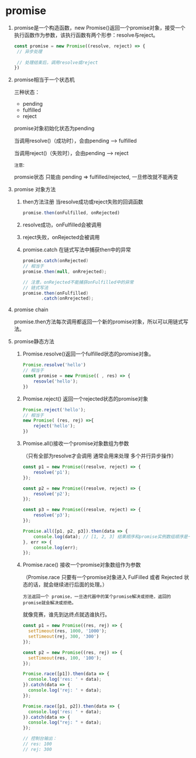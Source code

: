 # promise

1. promise是一个构造函数，new Promise()返回一个promise对象，接受一个执行函数作为参数，该执行函数有两个形参：resolve与reject。

   ```js
   const promise = new Promise((resolve, reject) => {
    // 异步处理
    
    // 处理结束后，调用resolve或reject   
   })
   ```

2. promise相当于一个状态机

   三种状态：

   * pending
   * fulfilled
   * reject

   promise对象初始化状态为pending

   当调用resolve()（成功时），会由pending --> fulfilled

   当调用reject()（失败时），会由pending --> reject

   `注意`:

   promsie状态 只能由 pending => fulfilled/rejected, 一旦修改就不能再变

3. promise 对象方法

   1. then方法注册 当resolve成功或reject失败的回调函数

      ```js
      promise.then(onFulfilled, onRejected)
      ```

   2. resolve成功，onFulfilled会被调用

   3. reject失败，onRejected会被调用

   4. promise.catch 在链式写法中捕获then中的异常

      ```csharp
      promise.catch(onRejected)
      // 相当于
      promise.then(null, onRrejected);
      
      // 注意，onRejected不能捕获onFulfilled中的异常
      // 链式写法
      promise.then(onFulfilled)
             .catch(onRrejected);   
      ```

4. promise chain

   promise.then方法每次调用都返回一个新的promise对象，所以可以用链式写法。

5. promise静态方法

   1. Promise.resolve()返回一个fulfilled状态的promise对象。

      ```js
      Promise.resolve('hello')
      // 相当于
      const promise = new Promise(( , res) => {
          resovle('hello');
      })
      ```

   2. Promise.reject() 返回一个rejected状态的promise对象

      ```js
      Promise.reject('hello');
      // 相当于
      new Promise( (res, rej) =>{
          reject('hello');
      })
      ```

   3. Promise.all()接收一个promise对象数组为参数

      （只有全部为resolve才会调用 通常会用来处理 多个并行异步操作）

      ```js
      const p1 = new Promise((resolve, reject) => {
          resolve('p1');
      });
      
      const p2 = new Promise((resolve, reject) => {
          resolve('p2');
      });
      
      const p3 = new Promise((resolve, reject) => {
          resolve('p3');
      });
      
      Promise.all([p1, p2, p3]).then(data => { 
          console.log(data); // [1, 2, 3] 结果顺序和promise实例数组顺序是一致的
      }, err => {
          console.log(err);
      });
      ```

   4. Promise.race() 接收一个promise对象数组作为参数

      （Promise.race 只要有一个promise对象进入 FulFilled 或者 Rejected 状态的话，就会继续进行后面的处理。）

      `方法返回一个 promise，一旦迭代器中的某个promise解决或拒绝，返回的 promise就会解决或拒绝。`

      就像竞赛，谁先到达终点就选谁执行。

      ```js
      const p1 = new Promise((res, rej) => {
        setTimeout(res, 1000, '1000');
        setTimeout(rej, 300, '300')
      });
      
      const p2 = new Promise((res, rej) => {
        setTimeout(res, 100, '100');
      });
      
      Promise.race([p1]).then(data => {
        console.log('res: ' + data);
      }).catch(data => {
        console.log('rej: ' + data);
      });
      
      Promise.race([p1, p2]).then(data => {
        console.log('res: ' + data);
      }).catch(data => {
        console.log("rej: " + data);
      });
      
      // 控制台输出：
      // res: 100
      // rej: 300
      ```

      

